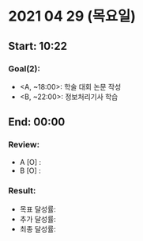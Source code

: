 # <b> 2021 04 29 (목요일) </b>
Start: 10:22
--
### <b> Goal(2): </b>
- <A, ~18:00>: 학술 대회 논문 작성
- <B, ~22:00>: 정보처리기사 학습

End: 00:00
--
### <b> Review: </b>
- A [O] :
- B [O] :

### <b> Result: </b>
- 목표 달성률:
- 추가 달성률:
- 최종 달성률:
